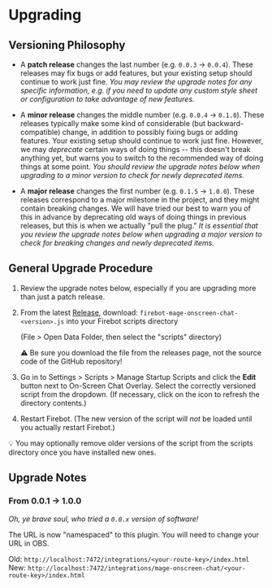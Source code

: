 # Upgrading

## Versioning Philosophy

- A **patch release** changes the last number (e.g. `0.0.3` -> `0.0.4`). These releases may fix bugs or add features, but your existing setup should continue to work just fine. _You may review the upgrade notes for any specific information, e.g. if you need to update any custom style sheet or configuration to take advantage of new features._

- A **minor release** changes the middle number (e.g. `0.0.4` -> `0.1.0`). These releases typically make some kind of considerable (but backward-compatible) change, in addition to possibly fixing bugs or adding features. Your existing setup should continue to work just fine. However, we may _deprecate_ certain ways of doing things -- this doesn't break anything yet, but warns you to switch to the recommended way of doing things at some point. _You should review the upgrade notes below when upgrading to a minor version to check for newly deprecated items._

- A **major release** changes the first number (e.g. `0.1.5` -> `1.0.0`). These releases correspond to a major milestone in the project, and they might contain breaking changes. We will have tried our best to warn you of this in advance by deprecating old ways of doing things in previous releases, but this is when we actually "pull the plug." _It is essential that you review the upgrade notes below when upgrading a major version to check for breaking changes and newly deprecated items._

## General Upgrade Procedure

1. Review the upgrade notes below, especially if you are upgrading more than just a patch release.

2. From the latest [Release](https://github.com/TheStaticMage/firebot-mage-onscreen-chat/releases), download: `firebot-mage-onscreen-chat-<version>.js` into your Firebot scripts directory

    (File &gt; Open Data Folder, then select the "scripts" directory)

    :warning: Be sure you download the file from the releases page, not the source code of the GitHub repository!

3. Go in to Settings &gt; Scripts &gt; Manage Startup Scripts and click the **Edit** button next to On-Screen Chat Overlay. Select the correctly versioned script from the dropdown. (If necessary, click on the icon to refresh the directory contents.)

4. Restart Firebot. (The new version of the script will _not_ be loaded until you actually restart Firebot.)

:bulb: You may optionally remove older versions of the script from the scripts directory once you have installed new ones.

## Upgrade Notes

### From 0.0.1 -> 1.0.0

_Oh, ye brave soul, who tried a `0.0.x` version of software!_

The URL is now "namespaced" to this plugin. You will need to change your URL in OBS.

Old: `http://localhost:7472/integrations/<your-route-key>/index.html`
New: `http://localhost:7472/integrations/mage-onscreen-chat/<your-route-key>/index.html`
